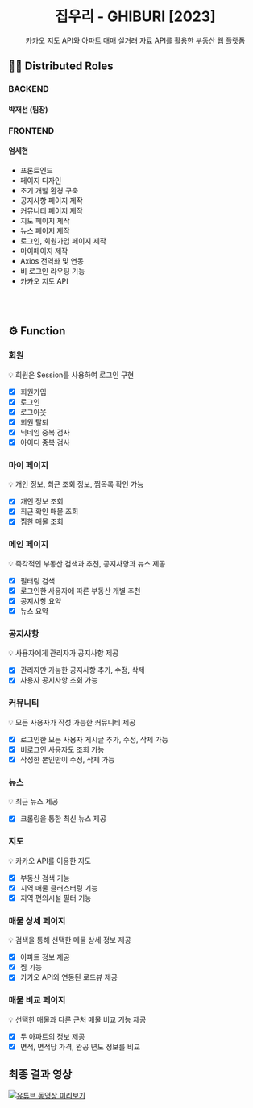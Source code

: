<div align="center">
<h1>집우리 - GHIBURI [2023]</h1>
</div>

<div align="center">카카오 지도 API와 아파트 매매 실거래 자료 API를 활용한 부동산 웹 플랫폼
</div>

<a name="roles"></a>

## 🙋‍♂️ Distributed Roles

### BACKEND

#### 박재선 (팀장)

### FRONTEND

#### 엄세현

- 프론트엔드
- 페이지 디자인
- 초기 개발 환경 구축
- 공지사항 페이지 제작
- 커뮤니티 페이지 제작
- 지도 페이지 제작
- 뉴스 페이지 제작
- 로그인, 회원가입 페이지 제작
- 마이페이지 제작
- Axios 전역화 및 연동
- 비 로그인 라우팅 기능
- 카카오 지도 API

<br>

<br>

<a name="function"></a>

## ⚙️ Function

### 회원

💡 회원은 Session를 사용하여 로그인 구현

- [x] 회원가입
- [x] 로그인
- [x] 로그아웃
- [x] 회원 탈퇴
- [x] 닉네임 중복 검사
- [x] 아이디 중복 검사

### 마이 페이지

💡 개인 정보, 최근 조회 정보, 찜목록 확인 가능

- [x] 개인 정보 조회
- [x] 최근 확인 매물 조회
- [x] 찜한 매물 조회

### 메인 페이지

💡 즉각적인 부동산 검색과 추천, 공지사항과 뉴스 제공

- [x] 필터링 검색
- [x] 로그인한 사용자에 따른 부동산 개별 추천
- [x] 공지사항 요약
- [x] 뉴스 요약

### 공지사항

💡 사용자에게 관리자가 공지사항 제공

- [x] 관리자만 가능한 공지사항 추가, 수정, 삭제
- [x] 사용자 공지사항 조회 가능

### 커뮤니티

💡 모든 사용자가 작성 가능한 커뮤니티 제공

- [x] 로그인한 모든 사용자 게시글 추가, 수정, 삭제 가능
- [x] 비로그인 사용자도 조회 가능
- [x] 작성한 본인만이 수정, 삭제 가능

### 뉴스

💡 최근 뉴스 제공

- [x] 크롤링을 통한 최신 뉴스 제공

### 지도

💡 카카오 API를 이용한 지도

- [x] 부동산 검색 기능
- [x] 지역 매물 클러스터링 기능
- [x] 지역 편의시설 필터 기능

### 매물 상세 페이지

💡 검색을 통해 선택한 메물 상세 정보 제공

- [x] 아파트 정보 제공
- [x] 찜 기능
- [x] 카카오 API와 연동된 로드뷰 제공

### 매물 비교 페이지

💡 선택한 매물과 다른 근처 매물 비교 기능 제공

- [x] 두 아파트의 정보 제공
- [x] 면적, 면적당 가격, 완공 년도 정보를 비교

## 최종 결과 영상

[![유튜브 동영상 미리보기](https://img.youtube.com/vi/7_Uw3czcmZU/0.jpg)](https://youtu.be/7_Uw3czcmZU?si=qKSwImL-OTTu2hxr)
